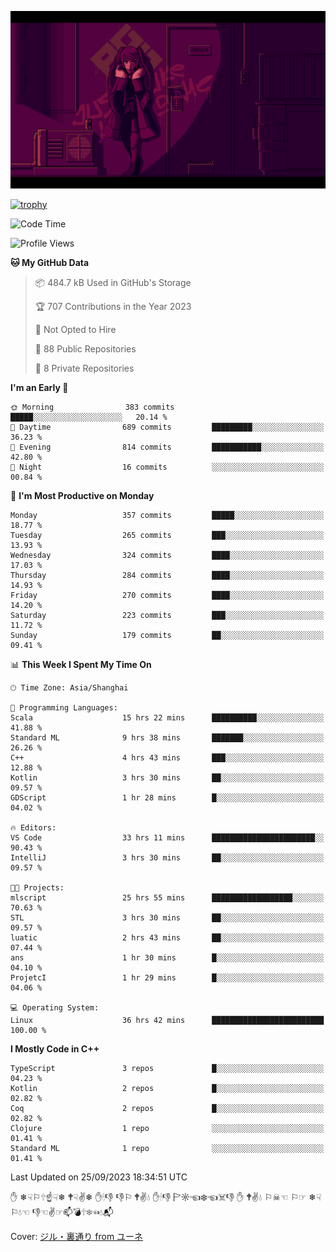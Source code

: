 ![](imgs/main.png)

[![trophy](https://github-profile-trophy.vercel.app/?username=NeilKleistGao&theme=dracula)](https://github.com/ryo-ma/github-profile-trophy)

<!--START_SECTION:waka-->
![Code Time](http://img.shields.io/badge/Code%20Time-109%20hrs%2047%20mins-blue)

![Profile Views](http://img.shields.io/badge/Profile%20Views-0-blue)

**🐱 My GitHub Data** 

> 📦 484.7 kB Used in GitHub's Storage 
 > 
> 🏆 707 Contributions in the Year 2023
 > 
> 🚫 Not Opted to Hire
 > 
> 📜 88 Public Repositories 
 > 
> 🔑 8 Private Repositories 
 > 
**I'm an Early 🐤** 

```text
🌞 Morning                383 commits         █████░░░░░░░░░░░░░░░░░░░░   20.14 % 
🌆 Daytime                689 commits         █████████░░░░░░░░░░░░░░░░   36.23 % 
🌃 Evening                814 commits         ███████████░░░░░░░░░░░░░░   42.80 % 
🌙 Night                  16 commits          ░░░░░░░░░░░░░░░░░░░░░░░░░   00.84 % 
```
📅 **I'm Most Productive on Monday** 

```text
Monday                   357 commits         █████░░░░░░░░░░░░░░░░░░░░   18.77 % 
Tuesday                  265 commits         ███░░░░░░░░░░░░░░░░░░░░░░   13.93 % 
Wednesday                324 commits         ████░░░░░░░░░░░░░░░░░░░░░   17.03 % 
Thursday                 284 commits         ████░░░░░░░░░░░░░░░░░░░░░   14.93 % 
Friday                   270 commits         ████░░░░░░░░░░░░░░░░░░░░░   14.20 % 
Saturday                 223 commits         ███░░░░░░░░░░░░░░░░░░░░░░   11.72 % 
Sunday                   179 commits         ██░░░░░░░░░░░░░░░░░░░░░░░   09.41 % 
```


📊 **This Week I Spent My Time On** 

```text
🕑︎ Time Zone: Asia/Shanghai

💬 Programming Languages: 
Scala                    15 hrs 22 mins      ██████████░░░░░░░░░░░░░░░   41.88 % 
Standard ML              9 hrs 38 mins       ███████░░░░░░░░░░░░░░░░░░   26.26 % 
C++                      4 hrs 43 mins       ███░░░░░░░░░░░░░░░░░░░░░░   12.88 % 
Kotlin                   3 hrs 30 mins       ██░░░░░░░░░░░░░░░░░░░░░░░   09.57 % 
GDScript                 1 hr 28 mins        █░░░░░░░░░░░░░░░░░░░░░░░░   04.02 % 

🔥 Editors: 
VS Code                  33 hrs 11 mins      ███████████████████████░░   90.43 % 
IntelliJ                 3 hrs 30 mins       ██░░░░░░░░░░░░░░░░░░░░░░░   09.57 % 

🐱‍💻 Projects: 
mlscript                 25 hrs 55 mins      ██████████████████░░░░░░░   70.63 % 
STL                      3 hrs 30 mins       ██░░░░░░░░░░░░░░░░░░░░░░░   09.57 % 
luatic                   2 hrs 43 mins       ██░░░░░░░░░░░░░░░░░░░░░░░   07.44 % 
ans                      1 hr 30 mins        █░░░░░░░░░░░░░░░░░░░░░░░░   04.10 % 
ProjetcI                 1 hr 29 mins        █░░░░░░░░░░░░░░░░░░░░░░░░   04.06 % 

💻 Operating System: 
Linux                    36 hrs 42 mins      █████████████████████████   100.00 % 
```

**I Mostly Code in C++** 

```text
TypeScript               3 repos             █░░░░░░░░░░░░░░░░░░░░░░░░   04.23 % 
Kotlin                   2 repos             █░░░░░░░░░░░░░░░░░░░░░░░░   02.82 % 
Coq                      2 repos             █░░░░░░░░░░░░░░░░░░░░░░░░   02.82 % 
Clojure                  1 repo              ░░░░░░░░░░░░░░░░░░░░░░░░░   01.41 % 
Standard ML              1 repo              ░░░░░░░░░░░░░░░░░░░░░░░░░   01.41 % 
```




 Last Updated on 25/09/2023 18:34:51 UTC
<!--END_SECTION:waka-->

✋ ❄☟⚐🕆☝☟❄ 🕈☟✌❄ ✋🕯👎 👎⚐ 🕈✌💧 ✋🕯👎 🏱☼☜❄☜☠👎 ✋ 🕈✌💧 ⚐☠☜ ⚐☞ ❄☟⚐💧☜ 👎☜✌☞📫💣🕆❄☜💧📬

Cover: [ジル・裏通り from ユーネ](https://www.pixiv.net/artworks/62127066)
